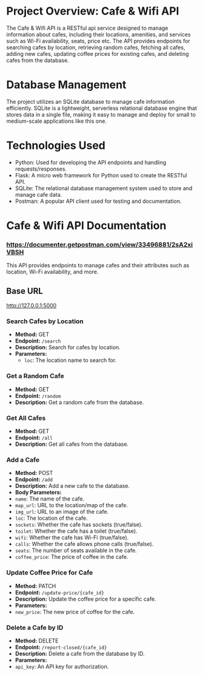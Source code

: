 # Project Overview: Cafe & Wifi API
The Cafe & Wifi API is a RESTful api service designed to manage information about cafes, including their locations, amenities, and services such as Wi-Fi availability, seats, price etc. The API provides endpoints for searching cafes by location, retrieving random cafes, fetching all cafes, adding new cafes, updating coffee prices for existing cafes, and deleting cafes from the database.

# Database Management
The project utilizes an SQLite database to manage cafe information efficiently. SQLite is a lightweight, serverless relational database engine that stores data in a single file, making it easy to manage and deploy for small to medium-scale applications like this one.

# Technologies Used

* Python: Used for developing the API endpoints and handling requests/responses.
* Flask: A micro web framework for Python used to create the RESTful API.
* SQLite: The relational database management system used to store and manage cafe data.
* Postman: A popular API client used for testing and documentation.

# Cafe & Wifi API Documentation
### https://documenter.getpostman.com/view/33496881/2sA2xiVBSH
This API provides endpoints to manage cafes and their attributes such as location, Wi-Fi availability, and more.

## Base URL
http://127.0.0.1:5000

### Search Cafes by Location

- **Method:** GET
- **Endpoint:** `/search`
- **Description:** Search for cafes by location.
- **Parameters:**
  - `loc`: The location name to search for.


### Get a Random Cafe

- **Method:** GET
- **Endpoint:** `/random`
- **Description:** Get a random cafe from the database.


### Get All Cafes

- **Method:** GET
- **Endpoint:** `/all`
- **Description:** Get all cafes from the database.


### Add a Cafe

- **Method:** POST
- **Endpoint:** `/add`
- **Description:** Add a new cafe to the database.
- **Body Parameters:**
- `name`: The name of the cafe.
- `map_url`: URL to the location/map of the cafe.
- `img_url`: URL to an image of the cafe.
- `loc`: The location of the cafe.
- `sockets`: Whether the cafe has sockets (true/false).
- `toilet`: Whether the cafe has a toilet (true/false).
- `wifi`: Whether the cafe has Wi-Fi (true/false).
- `calls`: Whether the cafe allows phone calls (true/false).
- `seats`: The number of seats available in the cafe.
- `coffee_price`: The price of coffee in the cafe.

### Update Coffee Price for Cafe

- **Method:** PATCH
- **Endpoint:** `/update-price/{cafe_id}`
- **Description:** Update the coffee price for a specific cafe.
- **Parameters:**
- `new_price`: The new price of coffee for the cafe.


### Delete a Cafe by ID

- **Method:** DELETE
- **Endpoint:** `/report-closed/{cafe_id}`
- **Description:** Delete a cafe from the database by ID.
- **Parameters:**
- `api_key`: An API key for authorization.



